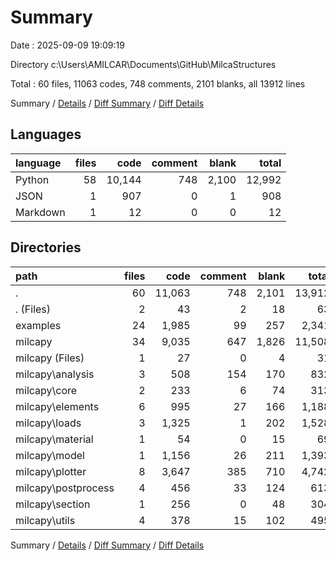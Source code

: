 # Summary

Date : 2025-09-09 19:09:19

Directory c:\\Users\\AMILCAR\\Documents\\GitHub\\MilcaStructures

Total : 60 files,  11063 codes, 748 comments, 2101 blanks, all 13912 lines

Summary / [Details](details.md) / [Diff Summary](diff.md) / [Diff Details](diff-details.md)

## Languages
| language | files | code | comment | blank | total |
| :--- | ---: | ---: | ---: | ---: | ---: |
| Python | 58 | 10,144 | 748 | 2,100 | 12,992 |
| JSON | 1 | 907 | 0 | 1 | 908 |
| Markdown | 1 | 12 | 0 | 0 | 12 |

## Directories
| path | files | code | comment | blank | total |
| :--- | ---: | ---: | ---: | ---: | ---: |
| . | 60 | 11,063 | 748 | 2,101 | 13,912 |
| . (Files) | 2 | 43 | 2 | 18 | 63 |
| examples | 24 | 1,985 | 99 | 257 | 2,341 |
| milcapy | 34 | 9,035 | 647 | 1,826 | 11,508 |
| milcapy (Files) | 1 | 27 | 0 | 4 | 31 |
| milcapy\\analysis | 3 | 508 | 154 | 170 | 832 |
| milcapy\\core | 2 | 233 | 6 | 74 | 313 |
| milcapy\\elements | 6 | 995 | 27 | 166 | 1,188 |
| milcapy\\loads | 3 | 1,325 | 1 | 202 | 1,528 |
| milcapy\\material | 1 | 54 | 0 | 15 | 69 |
| milcapy\\model | 1 | 1,156 | 26 | 211 | 1,393 |
| milcapy\\plotter | 8 | 3,647 | 385 | 710 | 4,742 |
| milcapy\\postprocess | 4 | 456 | 33 | 124 | 613 |
| milcapy\\section | 1 | 256 | 0 | 48 | 304 |
| milcapy\\utils | 4 | 378 | 15 | 102 | 495 |

Summary / [Details](details.md) / [Diff Summary](diff.md) / [Diff Details](diff-details.md)